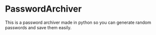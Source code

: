 # PasswordArchiver
This is a password archiver made in python so you can generate random passwords and save them easily.
